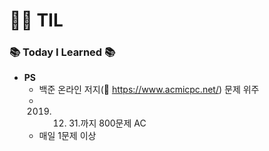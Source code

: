 # :woman_technologist: TIL
### :books: Today I Learned :books:
* **PS**
  * 백준 온라인 저지(:link: https://www.acmicpc.net/) 문제 위주
  * 2019. 12. 31.까지 800문제 AC
  * 매일 1문제 이상
